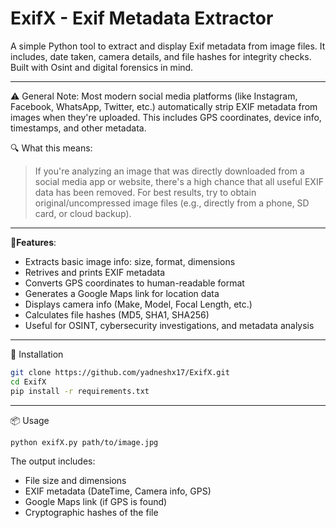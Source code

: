 
# ExifX - Exif Metadata Extractor
A simple Python tool to extract and display Exif metadata from image files. It includes, date taken, camera details, and file hashes for integrity checks. Built with Osint and digital forensics in mind.

---
⚠️ General Note: 
Most modern social media platforms (like Instagram, Facebook, WhatsApp, Twitter, etc.) automatically strip EXIF metadata from images when they're uploaded. This includes GPS coordinates, device info, timestamps, and other metadata.

🔍 What this means:
> If you're analyzing an image that was directly downloaded from a social media app or website, there's a high chance that all useful EXIF data has been removed.
For best results, try to obtain original/uncompressed image files (e.g., directly from a phone, SD card, or cloud backup).

---
**🧰Features**:
- Extracts basic image info: size, format, dimensions
- Retrives and prints EXIF metadata
- Converts GPS coordinates to human-readable format
- Generates a Google Maps link for location data
-  Displays camera info (Make, Model, Focal Length, etc.)
-  Calculates file hashes (MD5, SHA1, SHA256)
-  Useful for OSINT, cybersecurity investigations, and metadata analysis
---
 🚀 Installation
 ```bash
git clone https://github.com/yadneshx17/ExifX.git
cd ExifX
pip install -r requirements.txt
 ```
---
📦 Usage
```bash
python exifX.py path/to/image.jpg
```
The output includes:
-   File size and dimensions
-   EXIF metadata (DateTime, Camera info, GPS)
-   Google Maps link (if GPS is found)
-   Cryptographic hashes of the file
